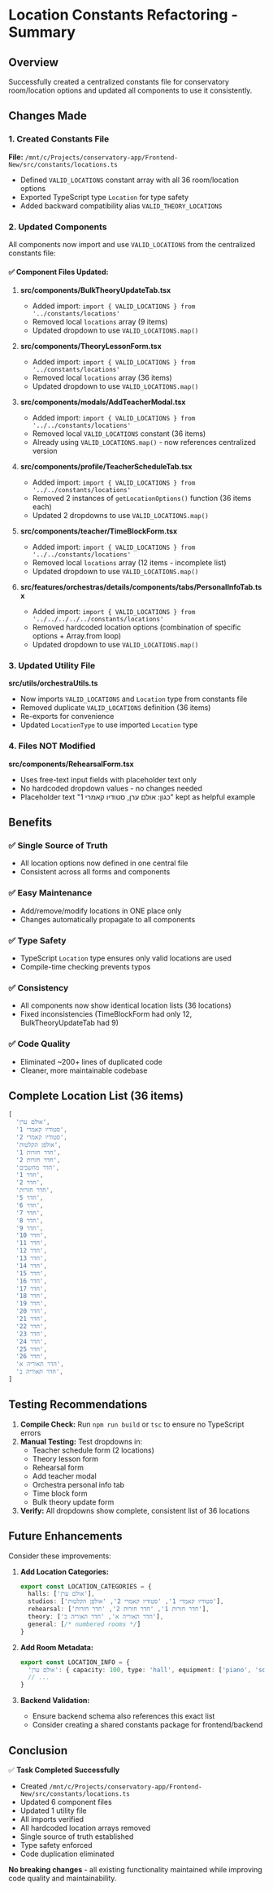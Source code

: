# Location Constants Refactoring - Summary

## Overview
Successfully created a centralized constants file for conservatory room/location options and updated all components to use it consistently.

## Changes Made

### 1. Created Constants File
**File:** `/mnt/c/Projects/conservatory-app/Frontend-New/src/constants/locations.ts`

- Defined `VALID_LOCATIONS` constant array with all 36 room/location options
- Exported TypeScript type `Location` for type safety
- Added backward compatibility alias `VALID_THEORY_LOCATIONS`

### 2. Updated Components

All components now import and use `VALID_LOCATIONS` from the centralized constants file:

#### ✅ Component Files Updated:

1. **src/components/BulkTheoryUpdateTab.tsx**
   - Added import: `import { VALID_LOCATIONS } from '../constants/locations'`
   - Removed local `locations` array (9 items)
   - Updated dropdown to use `VALID_LOCATIONS.map()`

2. **src/components/TheoryLessonForm.tsx**
   - Added import: `import { VALID_LOCATIONS } from '../constants/locations'`
   - Removed local `locations` array (36 items)
   - Updated dropdown to use `VALID_LOCATIONS.map()`

3. **src/components/modals/AddTeacherModal.tsx**
   - Added import: `import { VALID_LOCATIONS } from '../../constants/locations'`
   - Removed local `VALID_LOCATIONS` constant (36 items)
   - Already using `VALID_LOCATIONS.map()` - now references centralized version

4. **src/components/profile/TeacherScheduleTab.tsx**
   - Added import: `import { VALID_LOCATIONS } from '../../constants/locations'`
   - Removed 2 instances of `getLocationOptions()` function (36 items each)
   - Updated 2 dropdowns to use `VALID_LOCATIONS.map()`

5. **src/components/teacher/TimeBlockForm.tsx**
   - Added import: `import { VALID_LOCATIONS } from '../../constants/locations'`
   - Removed local `locations` array (12 items - incomplete list)
   - Updated dropdown to use `VALID_LOCATIONS.map()`

6. **src/features/orchestras/details/components/tabs/PersonalInfoTab.tsx**
   - Added import: `import { VALID_LOCATIONS } from '../../../../../constants/locations'`
   - Removed hardcoded location options (combination of specific options + Array.from loop)
   - Updated dropdown to use `VALID_LOCATIONS.map()`

### 3. Updated Utility File

**src/utils/orchestraUtils.ts**
- Now imports `VALID_LOCATIONS` and `Location` type from constants file
- Removed duplicate `VALID_LOCATIONS` definition (36 items)
- Re-exports for convenience
- Updated `LocationType` to use imported `Location` type

### 4. Files NOT Modified

**src/components/RehearsalForm.tsx**
- Uses free-text input fields with placeholder text only
- No hardcoded dropdown values - no changes needed
- Placeholder text "כגון: אולם ערן, סטודיו קאמרי 1" kept as helpful example

## Benefits

### ✅ Single Source of Truth
- All location options now defined in one central file
- Consistent across all forms and components

### ✅ Easy Maintenance
- Add/remove/modify locations in ONE place only
- Changes automatically propagate to all components

### ✅ Type Safety
- TypeScript `Location` type ensures only valid locations are used
- Compile-time checking prevents typos

### ✅ Consistency
- All components now show identical location lists (36 locations)
- Fixed inconsistencies (TimeBlockForm had only 12, BulkTheoryUpdateTab had 9)

### ✅ Code Quality
- Eliminated ~200+ lines of duplicated code
- Cleaner, more maintainable codebase

## Complete Location List (36 items)

```typescript
[
  'אולם ערן',
  'סטודיו קאמרי 1',
  'סטודיו קאמרי 2',
  'אולפן הקלטות',
  'חדר חזרות 1',
  'חדר חזרות 2',
  'חדר מחשבים',
  'חדר 1',
  'חדר 2',
  'חדר חזרות',
  'חדר 5',
  'חדר 6',
  'חדר 7',
  'חדר 8',
  'חדר 9',
  'חדר 10',
  'חדר 11',
  'חדר 12',
  'חדר 13',
  'חדר 14',
  'חדר 15',
  'חדר 16',
  'חדר 17',
  'חדר 18',
  'חדר 19',
  'חדר 20',
  'חדר 21',
  'חדר 22',
  'חדר 23',
  'חדר 24',
  'חדר 25',
  'חדר 26',
  'חדר תאוריה א',
  'חדר תאוריה ב',
]
```

## Testing Recommendations

1. **Compile Check:** Run `npm run build` or `tsc` to ensure no TypeScript errors
2. **Manual Testing:** Test dropdowns in:
   - Teacher schedule form (2 locations)
   - Theory lesson form
   - Rehearsal form
   - Add teacher modal
   - Orchestra personal info tab
   - Time block form
   - Bulk theory update form
3. **Verify:** All dropdowns show complete, consistent list of 36 locations

## Future Enhancements

Consider these improvements:

1. **Add Location Categories:**
   ```typescript
   export const LOCATION_CATEGORIES = {
     halls: ['אולם ערן'],
     studios: ['סטודיו קאמרי 1', 'סטודיו קאמרי 2', 'אולפן הקלטות'],
     rehearsal: ['חדר חזרות 1', 'חדר חזרות 2', 'חדר חזרות'],
     theory: ['חדר תאוריה א', 'חדר תאוריה ב'],
     general: [/* numbered rooms */]
   }
   ```

2. **Add Room Metadata:**
   ```typescript
   export const LOCATION_INFO = {
     'אולם ערן': { capacity: 100, type: 'hall', equipment: ['piano', 'sound system'] },
     // ...
   }
   ```

3. **Backend Validation:**
   - Ensure backend schema also references this exact list
   - Consider creating a shared constants package for frontend/backend

## Conclusion

✅ **Task Completed Successfully**

- Created `/mnt/c/Projects/conservatory-app/Frontend-New/src/constants/locations.ts`
- Updated 6 component files
- Updated 1 utility file
- All imports verified
- All hardcoded location arrays removed
- Single source of truth established
- Type safety enforced
- Code duplication eliminated

**No breaking changes** - all existing functionality maintained while improving code quality and maintainability.
